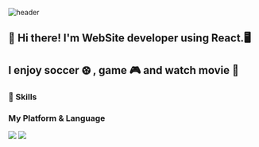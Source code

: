 ![header](https://capsule-render.vercel.app/api?height=400&text=Hello%20I'm%20Herrypi!)



## 👋 Hi there! I'm WebSite developer using React.🖥️



## I enjoy soccer ⚽︎ , game 🎮 and watch movie 🍿


### 💪 Skills 
### My Platform & Language
<img src="https://img.shields.io/badge/React-61DAFB?style=flat-square&logo=React&logoColor=white"/>  <img src="https://img.shields.io/badge/javascript-F7DF1E?style=flat-square&logo=JavaScript&logoColor=white"/>

